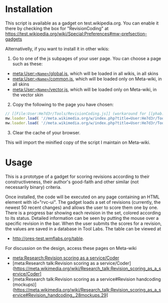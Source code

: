 Installation
===========================

This script is available as a gadget on test.wikipedia.org. You can enable it there by checking the box for "RevisionCoding" at
https://test.wikipedia.org/wiki/Special:Preferences#mw-prefsection-gadgets

Alternativelly, if you want to install it in other wikis:

1. Go to one of the js subpages of your user page. You can choose a page such as these:
  * [meta:User:`<Name>`/global.js](https://meta.wikimedia.org/wiki/Special:MyPage/global.js), which will be loaded in all wikis, in all skins
  * [meta:User:`<Name>`/common.js](https://meta.wikimedia.org/wiki/Special:MyPage/common.js), which will be loaded only on Meta-wiki, in all skins
  * [meta:User:`<Name>`/vector.js](https://meta.wikimedia.org/wiki/Special:MyPage/vector.js), which will be loaded only on Meta-wiki, in the vector skin
2. Copy the following to the page you have chosen:

  ```javascript
  // [[File:User:He7d3r/Tools/RevisionCoding.js]] (workaround for [[phab:T35355]])
  mw.loader.load( '//meta.wikimedia.org/w/index.php?title=User:He7d3r/Tools/RevisionCoding.css&action=raw&ctype=text/css', 'text/css' );
  mw.loader.load( '//meta.wikimedia.org/w/index.php?title=User:He7d3r/Tools/RevisionCoding.js&action=raw&ctype=text/javascript' );
  ```

3. Clear the cache of your browser.

This will import the minified copy of the script I maintain on Meta-wiki.

Usage
=====

This is a prototype of a gadget for scoring revisions according to their constructiveness, their author's good-faith and other similar (not necessarily binary) criteria.

Once installed, the code will be executed on any page containing an HTML element with id="rvc-ui". The gadget loads a set of revisions (currently, the newest 50 recent changes) and allows the user to score them one by one. There is a progress bar showing each revision in the set, colored according to its status. Detailed information can be seen by putting the mouse over a specific revision in the bar. When the user submits the scores for a revision, the values are saved in a database in Tool Labs. The table can be viewed at
* http://ores-test.wmflabs.org/table.

For discussion on the design, access these pages on Meta-wiki
* [meta:Research:Revision scoring as a service/Coder](https://meta.wikimedia.org/wiki/Research:Revision_scoring_as_a_service/Coder)
* [meta:Research talk:Revision scoring as a service/Coder](https://meta.wikimedia.org/wiki/Research_talk:Revision_scoring_as_a_service/Coder]
* [meta:Research talk:Revision scoring as a service#Revision handcoding (mockups)](https://meta.wikimedia.org/wiki/Research_talk:Revision_scoring_as_a_service#Revision_handcoding_.28mockups.29]
